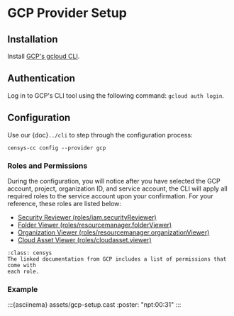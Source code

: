 # GCP Provider Setup

## Installation

Install [GCP's gcloud CLI][gcloud-cli].

## Authentication

Log in to GCP's CLI tool using the following command: `gcloud auth login`.

## Configuration

Use our {doc}`../cli` to step through the configuration process:

```{prompt} bash
censys-cc config --provider gcp
```

### Roles and Permissions

During the configuration, you will notice after you have selected the GCP account,
project, organization ID, and service account, the CLI will apply all required
roles to the service account upon your confirmation. For your reference,
these roles are listed below:

- [Security Reviewer (roles/iam.securityReviewer)][security-reviewer]
- [Folder Viewer (roles/resourcemanager.folderViewer)][folder-viewer]
- [Organization Viewer (roles/resourcemanager.organizationViewer)][organization-viewer]
- [Cloud Asset Viewer (roles/cloudasset.viewer)][cloud-asset-viewer]

```{admonition} Note
:class: censys
The linked documentation from GCP includes a list of permissions that come with
each role.
```

### Example

:::{asciinema} assets/gcp-setup.cast
:poster: "npt:00:31"
:::

<!-- References -->
[gcloud-cli]: https://cloud.google.com/sdk/docs/install
[security-reviewer]: https://cloud.google.com/iam/docs/understanding-roles#iam.securityReviewer
[folder-viewer]: https://cloud.google.com/iam/docs/understanding-roles#resourcemanager.folderViewer
[organization-viewer]: https://cloud.google.com/iam/docs/understanding-roles#resourcemanager.organizationViewer
[cloud-asset-viewer]: https://cloud.google.com/iam/docs/understanding-roles#cloudasset.viewer
